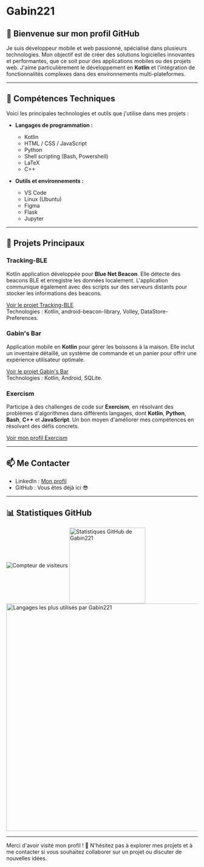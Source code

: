 # Gabin221

## 👋 Bienvenue sur mon profil GitHub

Je suis développeur mobile et web passionné, spécialisé dans plusieurs technologies. Mon objectif est de créer des solutions logicielles innovantes et performantes, que ce soit pour des applications mobiles ou des projets web. J'aime particulièrement le développement en **Kotlin** et l'intégration de fonctionnalités complexes dans des environnements multi-plateformes.

---

## 🔧 Compétences Techniques

Voici les principales technologies et outils que j'utilise dans mes projets :

- **Langages de programmation :**
  - Kotlin
  - HTML / CSS / JavaScript
  - Python
  - Shell scripting (Bash, Powershell)
  - LaTeX
  - C++

- **Outils et environnements :**
  - VS Code
  - Linux (Ubuntu)
  - Figma
  - Flask
  - Jupyter

---

## 📂 Projets Principaux

### **Tracking-BLE**
Kotlin application développée pour **Blue Net Beacon**. Elle détecte des beacons BLE et enregistre les données localement. L'application communique également avec des scripts sur des serveurs distants pour stocker les informations des beacons.

[Voir le projet Tracking-BLE](https://github.com/Gabin221/Tracking-BLE)  
Technologies : Kotlin, android-beacon-library, Volley, DataStore-Preferences.

### **Gabin's Bar**
Application mobile en **Kotlin** pour gérer les boissons à la maison. Elle inclut un inventaire détaillé, un système de commande et un panier pour offrir une expérience utilisateur optimale.

[Voir le projet Gabin's Bar](https://github.com/Gabin221/Gabin-s-bar-v2)  
Technologies : Kotlin, Android, SQLite.

### **Exercism**
Participe à des challenges de code sur **Exercism**, en résolvant des problèmes d'algorithmes dans différents langages, dont **Kotlin**, **Python**, **Bash**, **C++** et **JavaScript**. Un bon moyen d'améliorer mes compétences en résolvant des défis concrets.

[Voir mon profil Exercism](https://exercism.org/profiles/Gabin221)

---

## 📫 Me Contacter

- LinkedIn : [Mon profil](https://www.linkedin.com/in/gabin-serrurot-877a38253/)
- GitHub : Vous êtes déjà ici 😎

---

## 📊 Statistiques GitHub

<img align="center" src="https://profile-counter.glitch.me/Gabin221/count.svg?" alt="Compteur de visiteurs" />
<a href="https://github.com/anuraghazra/github-readme-stats">
  <img height=200 align="center" src="https://github-readme-stats.vercel.app/api?username=Gabin221&show_icons=true" alt="Statistiques GitHub de Gabin221" />
</a>
<a href="https://github.com/anuraghazra/github-readme-stats">
  <img height=600 align="center" src="https://github-readme-stats.vercel.app/api/top-langs/?username=Gabin221&layout=donut&langs_count=20&size_weight=0.5&count_weight=0.5&show_icons=true" alt="Langages les plus utilisés par Gabin221" />
</a>

---

Merci d'avoir visité mon profil ! 🚀 N'hésitez pas à explorer mes projets et à me contacter si vous souhaitez collaborer sur un projet ou discuter de nouvelles idées.
